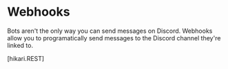 # Webhooks

Bots aren't the only way you can send messages on Discord.
Webhooks allow you to programatically send messages to the Discord channel they're linked to.

[hikari.REST]
